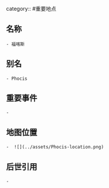 category:: #重要地点
## 名称
	- 福喀斯
## 别名
	- Phocis
## 重要事件
	-
## 地图位置
	-  ![](../assets/Phocis-location.png)
## 后世引用
	-
